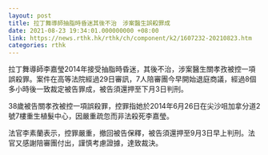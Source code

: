 ```yaml
---
layout: post
title: 拉丁舞導師抽脂時昏迷其後不治　涉案醫生誤殺罪成
date: 2021-08-23 19:34:01.000000000 +08:00
link: https://news.rthk.hk/rthk/ch/component/k2/1607232-20210823.htm
categories: rthk
---
```


拉丁舞導師李嘉瑩2014年接受抽脂時昏迷，其後不治，涉案醫生關孝孜被控一項誤殺罪。案件在高等法院經過29日審訊，7人陪審團今早開始退庭商議，經過8個多小時後一致裁定被告罪成，被告須還押至下月3日判刑。

38歲被告關孝孜被控一項誤殺罪，控罪指她於2014年6月26日在尖沙咀加拿分道2號7樓重生植髮中心，因嚴重疏忽而非法殺死李嘉瑩。

法官李素蘭表示，控罪嚴重，撤回被告保釋，被告須還押至9月3日早上判刑。法官又感謝陪審團付出，謹慎考慮證據，達致裁決。
